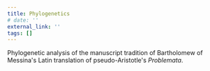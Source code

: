 ```yaml
---
title: Phylogenetics
# date: ''
external_link: ''
tags: []
---
```


Phylogenetic analysis of the manuscript tradition of Bartholomew of Messina's Latin translation of pseudo-Aristotle's _Problemata_.

<!--more-->
